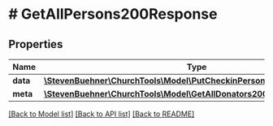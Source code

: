 # # GetAllPersons200Response

## Properties

Name | Type | Description | Notes
------------ | ------------- | ------------- | -------------
**data** | [**\StevenBuehner\ChurchTools\Model\PutCheckinPersons200ResponseData[]**](PutCheckinPersons200ResponseData.md) |  | [optional]
**meta** | [**\StevenBuehner\ChurchTools\Model\GetAllDonators200ResponseMeta**](GetAllDonators200ResponseMeta.md) |  | [optional]

[[Back to Model list]](../../README.md#models) [[Back to API list]](../../README.md#endpoints) [[Back to README]](../../README.md)
